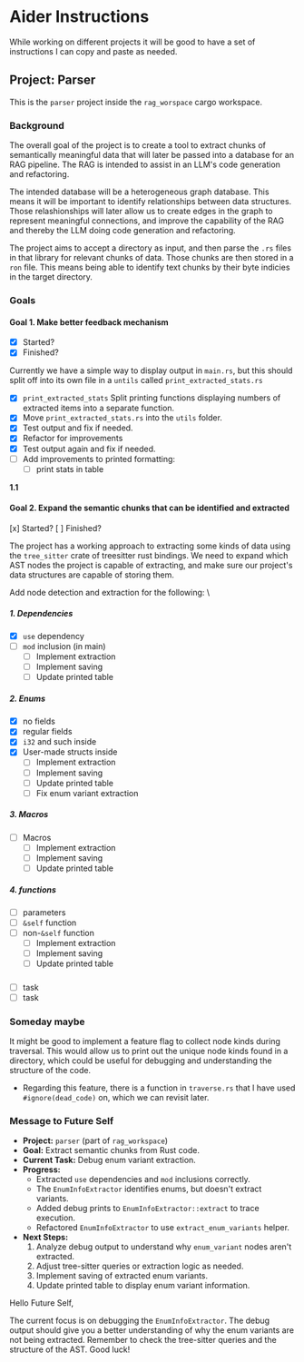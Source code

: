 # Aider Instructions

While working on different projects it will be good to have a set of
instructions I can copy and paste as needed.

## Project: Parser

This is the `parser` project inside the `rag_worspace` cargo workspace.

### Background

The overall goal of the project is to create a tool to extract chunks of
semantically meaningful data that will later be passed into a database for an
RAG pipeline. The RAG is intended to assist in an LLM's code generation and
refactoring.

The intended database will be a heterogeneous graph database. This means it will
be important to identify relationships between data structures. Those
relashionships will later allow us to create edges in the graph to represent
meaningful connections, and improve the capability of the RAG and thereby the
LLM doing code generation and refactoring.

The project aims to accept a directory as input, and then parse the `.rs` files in that library for relevant chunks of data. Those chunks are then stored in a `ron` file. This means being able to identify text chunks by their byte indicies in the target directory.

### Goals

#### Goal 1. Make better feedback mechanism

- [x] Started?
- [x] Finished?

Currently we have a simple way to display output in `main.rs`, but this should
split off into its own file in a `untils` called `print_extracted_stats.rs`

- [x] `print_extracted_stats` Split printing functions displaying numbers of
extracted items into a separate function.
- [x] Move `print_extracted_stats.rs` into the `utils` folder.
- [x] Test output and fix if needed.
- [x] Refactor for improvements
- [x] Test output again and fix if needed.
- [ ] Add improvements to printed formatting:
  - [ ] print stats in table

**1.1**

#### Goal 2. Expand the semantic chunks that can be identified and extracted

  [x] Started?
  [ ] Finished?

The project has a working approach to extracting some kinds of data using the
`tree_sitter` crate of treesitter rust bindings. We need to expand which AST
nodes the project is capable of extracting, and make sure our project's data
structures are capable of storing them.

Add node detection and extraction for the following: \

##### 1. Dependencies

- [x] `use` dependency
- [ ] `mod` inclusion (in main)
  - [ ] Implement extraction
  - [ ] Implement saving
  - [ ] Update printed table

##### 2. Enums

- [x] no fields
- [x] regular fields
- [x] `i32` and such inside
- [x] User-made structs inside
  - [ ] Implement extraction
  - [ ] Implement saving
  - [ ] Update printed table
  - [ ] Fix enum variant extraction

##### 3. Macros

- [ ] Macros
  - [ ] Implement extraction
  - [ ] Implement saving
  - [ ] Update printed table

##### 4. functions

- [ ] parameters
- [ ] `&self` function
- [ ] non-`&self` function
  - [ ] Implement extraction
  - [ ] Implement saving
  - [ ] Update printed table

##### <maybe more here later>

- [ ] task
- [ ] task

### Someday maybe

It might be good to implement a feature flag to collect node kinds during
traversal. This would allow us to print out the unique node kinds found in a
directory, which could be useful for debugging and understanding the structure
of the code.

- Regarding this feature, there is a function in `traverse.rs` that I have used
`#ignore(dead_code)` on, which we can revisit later.

### Message to Future Self

*   **Project:** `parser` (part of `rag_workspace`)
*   **Goal:** Extract semantic chunks from Rust code.
*   **Current Task:** Debug enum variant extraction.
*   **Progress:**
    *   Extracted `use` dependencies and `mod` inclusions correctly.
    *   The `EnumInfoExtractor` identifies enums, but doesn't extract variants.
    *   Added debug prints to `EnumInfoExtractor::extract` to trace execution.
    *   Refactored `EnumInfoExtractor` to use `extract_enum_variants` helper.
*   **Next Steps:**
    1.  Analyze debug output to understand why `enum_variant` nodes aren't extracted.
    2.  Adjust tree-sitter queries or extraction logic as needed.
    3.  Implement saving of extracted enum variants.
    4.  Update printed table to display enum variant information.

Hello Future Self,

The current focus is on debugging the `EnumInfoExtractor`. The debug output
should give you a better understanding of why the enum variants are not being
extracted. Remember to check the tree-sitter queries and the structure of the
AST. Good luck!

